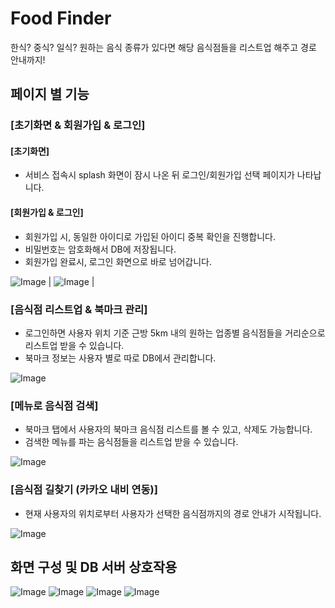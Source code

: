 # Food Finder
한식? 중식? 일식? 원하는 음식 종류가 있다면 해당 음식점들을 리스트업 해주고 경로 안내까지!

## 페이지 별 기능
### [초기화면 & 회원가입 & 로그인]
#### [초기화면]
- 서비스 접속시 splash 화면이 잠시 나온 뒤 로그인/회원가입 선택 페이지가 나타납니다.
#### [회원가입 & 로그인]
- 회원가입 시, 동일한 아이디로 가입된 아이디 중복 확인을 진행합니다.
- 비밀번호는 암호화해서 DB에 저장됩니다.
- 회원가입 완료시, 로그인 화면으로 바로 넘어갑니다.

![Image](https://github.com/user-attachments/assets/34d14a01-a4c8-44de-ae84-9ce863edaff0) |   ![Image](https://github.com/user-attachments/assets/a5e006d4-ed5e-4cab-8c48-4bcce981001b) |

### [음식점 리스트업 & 북마크 관리]
- 로그인하면 사용자 위치 기준 근방 5km 내의 원하는 업종별 음식점들을 거리순으로 리스트업 받을 수 있습니다. 
- 북마크 정보는 사용자 별로 따로 DB에서 관리합니다.

![Image](https://github.com/user-attachments/assets/2197970d-5625-434b-bf5b-23438449cb20)

### [메뉴로 음식점 검색]
- 북마크 탭에서 사용자의 북마크 음식점 리스트를 볼 수 있고, 삭제도 가능합니다.
- 검색한 메뉴를 파는 음식점들을 리스트업 받을 수 있습니다.

![Image](https://github.com/user-attachments/assets/9ee8d12d-0a37-414e-9eb0-36e0607f3f0a)

### [음식점 길찾기 (카카오 내비 연동)]
- 현재 사용자의 위치로부터 사용자가 선택한 음식점까지의 경로 안내가 시작됩니다.
  
![Image](https://github.com/user-attachments/assets/030111ad-d5b2-469b-bbd2-dbb39d154af1)

## 화면 구성 및 DB 서버 상호작용

![Image](https://github.com/user-attachments/assets/5a6ccbab-723e-4511-a32b-84ffc52fbab2)
![Image](https://github.com/user-attachments/assets/b3bebaae-d868-422d-8727-6f150cb156b1)
![Image](https://github.com/user-attachments/assets/cad27210-b0ba-40b4-a203-58a8232859e9)
![Image](https://github.com/user-attachments/assets/840b8a70-37da-4d6b-870b-2d5091a7cf55)

